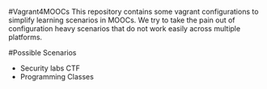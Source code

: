#Vagrant4MOOCs
This repository contains some vagrant configurations to simplify learning scenarios in MOOCs. We try to take the pain out of configuration heavy scenarios that do not work easily across multiple platforms.

#Possible Scenarios
* Security labs CTF
* Programming Classes
